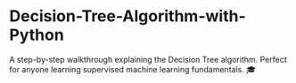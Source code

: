 # Decision-Tree-Algorithm-with-Python
A step-by-step walkthrough explaining the Decision Tree algorithm. Perfect for anyone learning supervised machine learning fundamentals. 🎓
